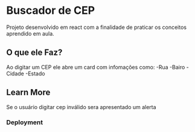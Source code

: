 # Buscador de CEP

Projeto desenvolvido em react com a finalidade de praticar os conceitos aprendido em aula. 

## O que ele Faz?

Ao digitar um CEP ele abre um card com infomações como:
-Rua
-Bairo
-Cidade
-Estado

## Learn More

Se o usuário digitar cep inválido sera apresentado um alerta 

### Deployment


